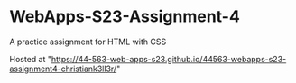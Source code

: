 # WebApps-S23-Assignment-4
A practice assignment for HTML with CSS

Hosted at "https://44-563-web-apps-s23.github.io/44563-webapps-s23-assignment4-christiank3ll3r/"